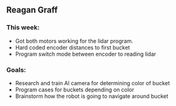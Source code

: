 ## Reagan Graff
### This week:
- Got both motors working for the lidar program.
- Hard coded encoder distances to first bucket
- Program switch mode between encoder to reading lidar

### Goals:
- Research and train AI camera for determining color of bucket
- Program cases for buckets depending on color
- Brainstorm how the robot is going to navigate around bucket
